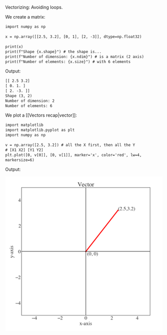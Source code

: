Vectorizing: Avoiding loops.

We create a matrix:

```
import numpy as np 

x = np.array([[2.5, 3.2], [0, 1], [2, -3]], dtype=np.float32)

print(x) 
print(f"Shape {x.shape}") # the shape is... 
print(f"Number of dimension: {x.ndim}") # is a matrix (2 axis) 
print(f"Number of elements: {x.size}") # with 6 elements 
```
Output:

```
[[ 2.5 3.2]
[ 0. 1. ]
[ 2. -3. ]]
Shape (3, 2)
Number of dimension: 2
Number of elements: 6
```

We plot a [[Vectors recap|vector]]:


```
import matplotlib 
import matplotlib.pyplot as plt 
import numpy as np 

v = np.array([2.5, 3.2]) # all the X first, then all the Y 
# [X1 X2] [Y1 Y2] 
plt.plot([0, v[0]], [0, v[1]], marker='x', color='red', lw=4, markersize=6)
```
Output:

![](../z_images/Pasted%20image%2020230228151003.png)


